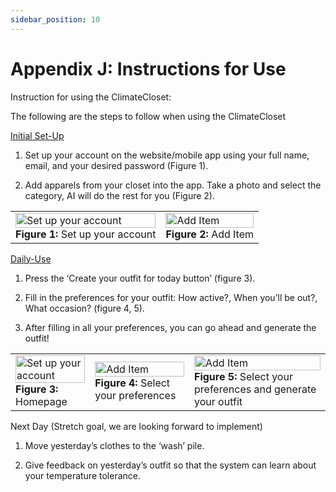 ```yaml
---
sidebar_position: 10
---
```


# Appendix J: Instructions for Use

Instruction for using the ClimateCloset:

The following are the steps to follow when using the ClimateCloset

<u>Initial Set-Up</u>

1. Set up your account on the website/mobile app using your full name, email, and your desired password (Figure 1).

2. Add apparels from your closet into the app. Take a photo and select the category, AI will do the rest for you (Figure 2).

<table>
  <tr>
    <td>
      <img src="/img/inst-use-1.png" width="100%" alt="Set up your account" />
      <br /><strong>Figure 1:</strong> Set up your account
    </td>
    <td>
      <img src="/img/inst-use-2.png" width="100%" alt="Add Item" />
      <br /><strong>Figure 2:</strong> Add Item
    </td>
  </tr>
</table>

<u>Daily-Use</u>

1. Press the ‘Create your outfit for today button’ (figure 3). 

2. Fill in the preferences for your outfit: How active?, When you’ll be out?, What occasion? (figure 4, 5).

3. After filling in all your preferences, you can go ahead and generate the outfit!

<table>
  <tr>
    <td>
      <img src="/img/inst-use-3.png" width="100%" alt="Set up your account" />
      <br /><strong>Figure 3:</strong> Homepage
    </td>
    <td>
      <img src="/img/inst-use-4.png" width="100%" alt="Add Item" />
      <br /><strong>Figure 4:</strong> Select your preferences
    </td>
    <td>
      <img src="/img/inst-use-5.png" width="100%" alt="Add Item" />
      <br /><strong>Figure 5:</strong> Select your preferences and generate your outfit
    </td>    
  </tr>
</table>

Next Day (Stretch goal, we are looking forward to implement)

1. Move yesterday’s clothes to the ‘wash’ pile.

2. Give feedback on yesterday’s outfit so that the system can learn about your temperature tolerance.
